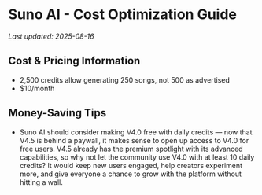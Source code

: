 # Suno AI - Cost Optimization Guide

*Last updated: 2025-08-16*

## Cost & Pricing Information

- 2,500 credits allow generating 250 songs, not 500 as advertised
- $10/month

## Money-Saving Tips

- Suno AI should consider making V4.0 free with daily credits — now that V4.5 is behind a paywall, it makes sense to open up access to V4.0 for free users. V4.5 already has the premium spotlight with its advanced capabilities, so why not let the community use V4.0 with at least 10 daily credits? It would keep new users engaged, help creators experiment more, and give everyone a chance to grow with the platform without hitting a wall.

